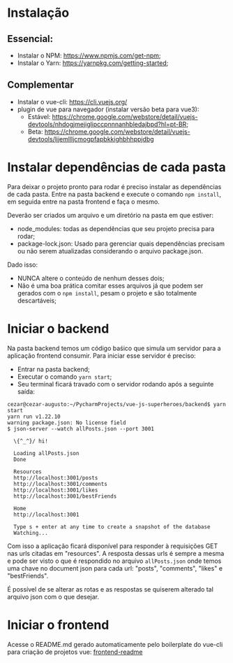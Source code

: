 # Instalação

## Essencial:

* Instalar o NPM: https://www.npmjs.com/get-npm;
* Instalar o Yarn: https://yarnpkg.com/getting-started;

## Complementar

* Instalar o vue-cli: https://cli.vuejs.org/
* plugin de vue para navegador (instalar versão beta para vue3):
  * Estável: https://chrome.google.com/webstore/detail/vuejs-devtools/nhdogjmejiglipccpnnnanhbledajbpd?hl=pt-BR;
  * Beta: https://chrome.google.com/webstore/detail/vuejs-devtools/ljjemllljcmogpfapbkkighbhhppjdbg

# Instalar dependências de cada pasta

Para deixar o projeto pronto para rodar é preciso instalar as dependências de cada pasta. Entre na pasta backend e
execute o comando `npm install`, em seguida entre na pasta frontend e faça o mesmo.

Deverão ser criados um arquivo e um diretório na pasta em que estiver:

* node_modules: todas as dependências que seu projeto precisa para rodar;
* package-lock.json: Usado para gerenciar quais dependências precisam ou não serem atualizadas considerando o arquivo
  package.json.

Dado isso:

* NUNCA altere o conteúdo de nenhum desses dois;
* Não é uma boa prática comitar esses arquivos já que podem ser gerados com o `npm install`, pesam o projeto e são
  totalmente descartáveis;

# Iniciar o backend

Na pasta backend temos um código baśico que simula um servidor para a aplicação frontend consumir. Para iniciar esse
servidor é preciso:

* Entrar na pasta backend;
* Executar o comando `yarn start`;
* Seu terminal ficará travado com o servidor rodando após a seguinte saída:

```
cezar@cezar-augusto:~/PycharmProjects/vue-js-superheroes/backend$ yarn start
yarn run v1.22.10
warning package.json: No license field
$ json-server --watch allPosts.json --port 3001

  \{^_^}/ hi!

  Loading allPosts.json
  Done

  Resources
  http://localhost:3001/posts
  http://localhost:3001/comments
  http://localhost:3001/likes
  http://localhost:3001/bestFriends

  Home
  http://localhost:3001

  Type s + enter at any time to create a snapshot of the database
  Watching...
```

Com isso a aplicação ficará disponível para responder à requisições GET nas urls citadas em "resources". A resposta
dessas urls é sempre a mesma e pode ser visto o que é respondido no arquivo `allPosts.json` onde temos uma chave no
document json para cada url: "posts", "comments", "likes" e "bestFriends".

É possível de se alterar as rotas e as respostas se quiserem alterado tal arquivo json com o que desejar.

# Iniciar o frontend

Acesse o README.md gerado automaticamente pelo boilerplate do vue-cli para criação de projetos vue:
[frontend-readme](frontend/README.md) 

